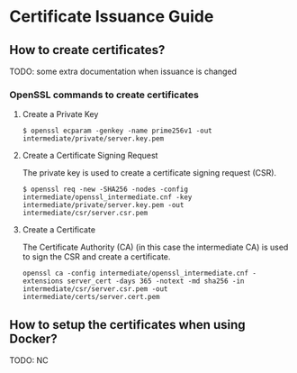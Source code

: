 # Certificate Issuance Guide

## How to create certificates?

TODO: some extra documentation when issuance is changed


### OpenSSL commands to create certificates

1. Create a Private Key

    ```shell
    $ openssl ecparam -genkey -name prime256v1 -out intermediate/private/server.key.pem
    ```

2. Create a Certificate Signing Request

    The private key is used to create a certificate signing request (CSR).

    ```shell
    $ openssl req -new -SHA256 -nodes -config intermediate/openssl_intermediate.cnf -key intermediate/private/server.key.pem -out intermediate/csr/server.csr.pem
    ```

3. Create a Certificate

    The Certificate Authority (CA) (in this case the intermediate CA) is used to sign the CSR and create a certificate.

    ```shell
    openssl ca -config intermediate/openssl_intermediate.cnf -extensions server_cert -days 365 -notext -md sha256 -in intermediate/csr/server.csr.pem -out intermediate/certs/server.cert.pem
    ```


## How to setup the certificates when using Docker?

TODO: NC
